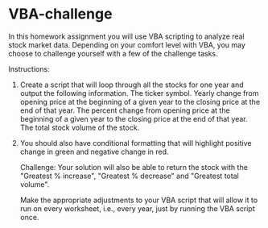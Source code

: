 # VBA-challenge 
In this homework assignment you will use VBA scripting to analyze real stock market data. Depending on your comfort level with VBA, you may choose to challenge yourself with a few of the challenge tasks.

Instructions: 

1. Create a script that will loop through all the stocks for one year and output the following information.
    The ticker symbol.
    Yearly change from opening price at the beginning of a given year to the closing price at the end of that year.
    The percent change from opening price at the beginning of a given year to the closing price at the end of that year.
    The total stock volume of the stock.

2. You should also have conditional formatting that will highlight positive change in green and negative change in red.

    Challenge:
    Your solution will also be able to return the stock with the "Greatest % increase", "Greatest % decrease" and "Greatest       total volume". 

    Make the appropriate adjustments to your VBA script that will allow it to run on every worksheet, i.e., every year, just       by running the VBA script once.
